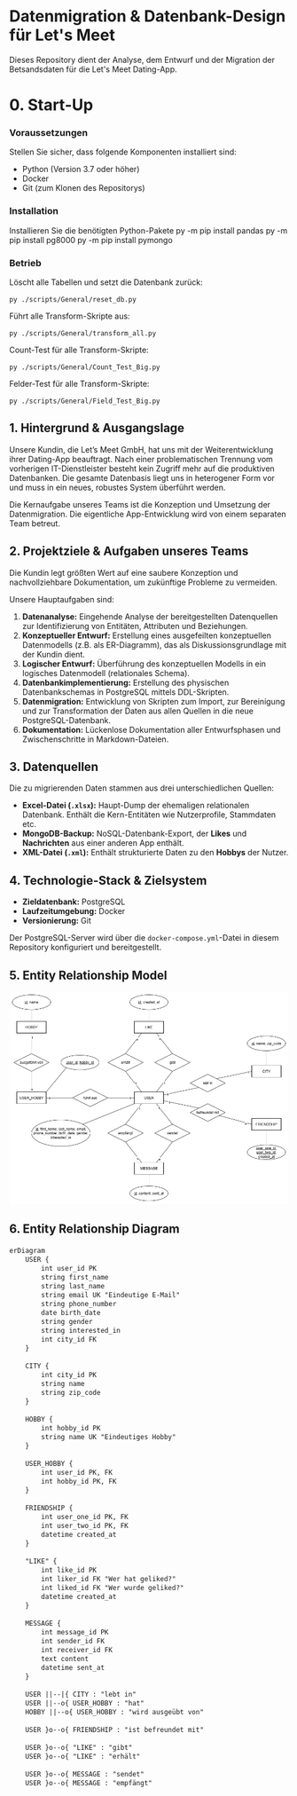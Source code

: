 # Datenmigration & Datenbank-Design für Let's Meet

Dieses Repository dient der Analyse, dem Entwurf und der Migration der Betsandsdaten für die Let's Meet Dating-App.

# 0. Start-Up

### **Voraussetzungen**

Stellen Sie sicher, dass folgende Komponenten installiert sind:

* Python (Version 3.7 oder höher)
* Docker
* Git (zum Klonen des Repositorys)

### **Installation**

Installieren Sie die benötigten Python-Pakete
py -m pip install pandas
py -m pip install pg8000
py -m pip install pymongo

### **Betrieb**

Löscht alle Tabellen und setzt die Datenbank zurück:

```
py ./scripts/General/reset_db.py
```



Führt alle Transform-Skripte aus:

```
py ./scripts/General/transform_all.py
```



Count-Test für alle Transform-Skripte:

```
py ./scripts/General/Count_Test_Big.py
```



Felder-Test für alle Transform-Skripte:

```
py ./scripts/General/Field_Test_Big.py
```

## 1. Hintergrund & Ausgangslage

Unsere Kundin, die Let’s Meet GmbH, hat uns mit der Weiterentwicklung ihrer Dating-App beauftragt. Nach einer problematischen Trennung vom vorherigen IT-Dienstleister besteht kein Zugriff mehr auf die produktiven Datenbanken. Die gesamte Datenbasis liegt uns in heterogener Form vor und muss in ein neues, robustes System überführt werden.

Die Kernaufgabe unseres Teams ist die Konzeption und Umsetzung der Datenmigration. Die eigentliche App-Entwicklung wird von einem separaten Team betreut.

## 2. Projektziele & Aufgaben unseres Teams

Die Kundin legt größten Wert auf eine saubere Konzeption und nachvollziehbare Dokumentation, um zukünftige Probleme zu vermeiden.

Unsere Hauptaufgaben sind:

1. **Datenanalyse:** Eingehende Analyse der bereitgestellten Datenquellen zur Identifizierung von Entitäten, Attributen und Beziehungen.
2. **Konzeptueller Entwurf:** Erstellung eines ausgefeilten konzeptuellen Datenmodells (z.B. als ER-Diagramm), das als Diskussionsgrundlage mit der Kundin dient.
3. **Logischer Entwurf:** Überführung des konzeptuellen Modells in ein logisches Datenmodell (relationales Schema).
4. **Datenbankimplementierung:** Erstellung des physischen Datenbankschemas in PostgreSQL mittels DDL-Skripten.
5. **Datenmigration:** Entwicklung von Skripten zum Import, zur Bereinigung und zur Transformation der Daten aus allen Quellen in die neue PostgreSQL-Datenbank.
6. **Dokumentation:** Lückenlose Dokumentation aller Entwurfsphasen und Zwischenschritte in Markdown-Dateien.

## 3. Datenquellen

Die zu migrierenden Daten stammen aus drei unterschiedlichen Quellen:

* **Excel-Datei (`.xlsx`):** Haupt-Dump der ehemaligen relationalen Datenbank. Enthält die Kern-Entitäten wie Nutzerprofile, Stammdaten etc.
* **MongoDB-Backup:** NoSQL-Datenbank-Export, der **Likes** und **Nachrichten** aus einer anderen App enthält.
* **XML-Datei (`.xml`):** Enthält strukturierte Daten zu den **Hobbys** der Nutzer.

## 4. Technologie-Stack & Zielsystem

* **Zieldatenbank:** PostgreSQL
* **Laufzeitumgebung:** Docker
* **Versionierung:** Git

Der PostgreSQL-Server wird über die `docker-compose.yml`-Datei in diesem Repository konfiguriert und bereitgestellt.

## 5. Entity Relationship Model

![ERM Picture](./images/letsmeetERM.png)

## 6. Entity Relationship Diagram

```mermaid
erDiagram
    USER {
        int user_id PK
        string first_name
        string last_name
        string email UK "Eindeutige E-Mail"
        string phone_number
        date birth_date
        string gender
        string interested_in
        int city_id FK
    }

    CITY {
        int city_id PK
        string name
        string zip_code
    }

    HOBBY {
        int hobby_id PK
        string name UK "Eindeutiges Hobby"
    }

    USER_HOBBY {
        int user_id PK, FK
        int hobby_id PK, FK
    }

    FRIENDSHIP {
        int user_one_id PK, FK
        int user_two_id PK, FK
        datetime created_at
    }

    "LIKE" {
        int like_id PK
        int liker_id FK "Wer hat geliked?"
        int liked_id FK "Wer wurde geliked?"
        datetime created_at
    }

    MESSAGE {
        int message_id PK
        int sender_id FK
        int receiver_id FK
        text content
        datetime sent_at
    }

    USER ||--|{ CITY : "lebt in"
    USER ||--o{ USER_HOBBY : "hat"
    HOBBY ||--o{ USER_HOBBY : "wird ausgeübt von"
  
    USER }o--o{ FRIENDSHIP : "ist befreundet mit"
  
    USER }o--o{ "LIKE" : "gibt"
    USER }o--o{ "LIKE" : "erhält"

    USER }o--o{ MESSAGE : "sendet"
    USER }o--o{ MESSAGE : "empfängt"
```
